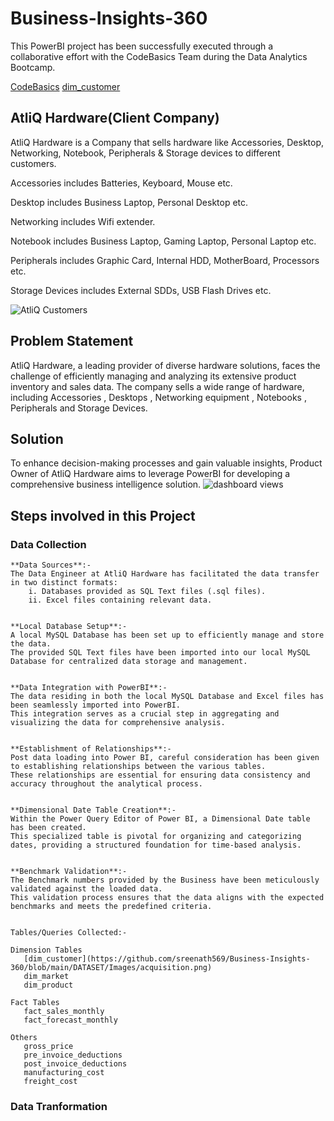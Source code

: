 # Business-Insights-360
This PowerBI project has been successfully executed through a collaborative effort with the CodeBasics Team during the Data Analytics Bootcamp.

[CodeBasics](https://codebasics.io/#ourcourses)
[dim_customer](https://github.com/sreenath569/Business-Insights-360/blob/main/DATASET/Images/acquisition.png)
## AtliQ Hardware(Client Company)
AtliQ Hardware is a Company that sells hardware like Accessories, Desktop, Networking, Notebook, Peripherals & Storage devices to different customers.

Accessories includes Batteries, Keyboard, Mouse etc.

Desktop includes Business Laptop, Personal Desktop etc.

Networking includes Wifi extender.

Notebook includes Business Laptop, Gaming Laptop, Personal Laptop etc.

Peripherals includes Graphic Card, Internal HDD, MotherBoard, Processors etc.

Storage Devices includes External SDDs, USB Flash Drives etc.

![AtliQ Customers](https://github.com/sreenath569/Business-Insights-360/assets/70423931/c7f4617b-005b-41c5-a38a-9d5e7bc74b20)

## Problem Statement
AtliQ Hardware, a leading provider of diverse hardware solutions, faces the challenge of efficiently managing and analyzing its extensive product inventory and sales data. The company sells a wide range of hardware, including Accessories , Desktops , Networking equipment , Notebooks , Peripherals and Storage Devices.

## Solution
To enhance decision-making processes and gain valuable insights, Product Owner of AtliQ Hardware aims to leverage PowerBI for developing a comprehensive business intelligence solution.
![dashboard views](https://github.com/sreenath569/Business-Insights-360/assets/70423931/c128f32e-9bd0-49b5-b5bb-01dd86839022)

## Steps involved in this Project
### Data Collection
    **Data Sources**:-
    The Data Engineer at AtliQ Hardware has facilitated the data transfer in two distinct formats:
        i. Databases provided as SQL Text files (.sql files).
        ii. Excel files containing relevant data.


    **Local Database Setup**:-
    A local MySQL Database has been set up to efficiently manage and store the data.
    The provided SQL Text files have been imported into our local MySQL Database for centralized data storage and management.


    **Data Integration with PowerBI**:-
    The data residing in both the local MySQL Database and Excel files has been seamlessly imported into PowerBI.
    This integration serves as a crucial step in aggregating and visualizing the data for comprehensive analysis.


    **Establishment of Relationships**:-
    Post data loading into Power BI, careful consideration has been given to establishing relationships between the various tables.
    These relationships are essential for ensuring data consistency and accuracy throughout the analytical process.


    **Dimensional Date Table Creation**:-
    Within the Power Query Editor of Power BI, a Dimensional Date table has been created.
    This specialized table is pivotal for organizing and categorizing dates, providing a structured foundation for time-based analysis.


    **Benchmark Validation**:-
    The Benchmark numbers provided by the Business have been meticulously validated against the loaded data.
    This validation process ensures that the data aligns with the expected benchmarks and meets the predefined criteria.


    Tables/Queries Collected:-

    Dimension Tables
       [dim_customer](https://github.com/sreenath569/Business-Insights-360/blob/main/DATASET/Images/acquisition.png)
       dim_market
       dim_product
       
    Fact Tables
       fact_sales_monthly
       fact_forecast_monthly
       
    Others
       gross_price
       pre_invoice_deductions
       post_invoice_deductions
       manufacturing_cost
       freight_cost   
    
### Data Tranformation



